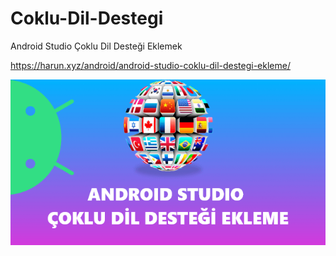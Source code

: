 # Coklu-Dil-Destegi
Android Studio Çoklu Dil Desteği Eklemek

https://harun.xyz/android/android-studio-coklu-dil-destegi-ekleme/

![Android Studio Çoklu Dil Desteği](android_studio_coklu_dil_destegi_ekleme.png)
